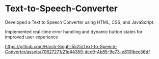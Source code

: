 # Text-to-Speech-Converter

Developed a Text to Speech Converter using HTML, CSS, and JavaScript. 

Implemented real-time error handling and dynamic button states for improved user experience



https://github.com/Harsh-Singh-5525/Text-to-Speech-Converter/assets/70627271/21e44359-dcc9-4b85-9e73-e810fbec56df

